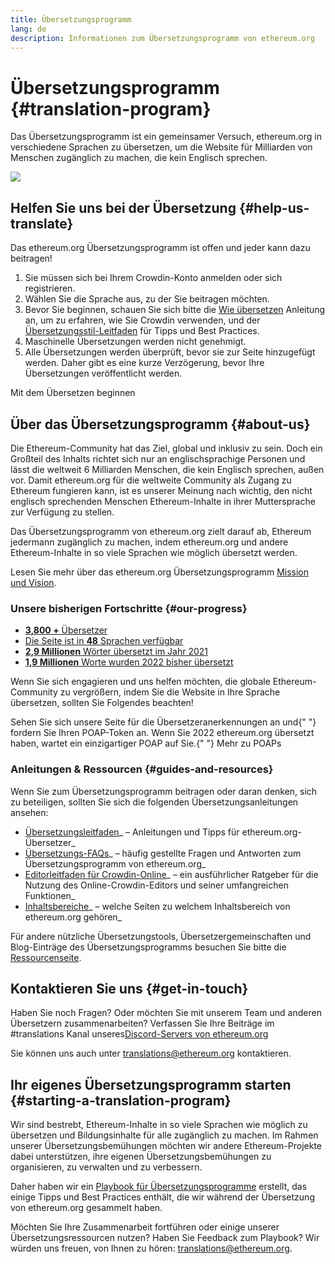 ```yaml
---
title: Übersetzungsprogramm
lang: de
description: Informationen zum Übersetzungsprogramm von ethereum.org
---
```


# Übersetzungsprogramm {#translation-program}

Das Übersetzungsprogramm ist ein gemeinsamer Versuch, ethereum.org in verschiedene Sprachen zu übersetzen, um die Website für Milliarden von Menschen zugänglich zu machen, die kein Englisch sprechen.

![](./enterprise-eth.png)

## Helfen Sie uns bei der Übersetzung {#help-us-translate}

Das ethereum.org Übersetzungsprogramm ist offen und jeder kann dazu beitragen!

1. Sie müssen sich bei Ihrem Crowdin-Konto anmelden oder sich registrieren.
2. Wählen Sie die Sprache aus, zu der Sie beitragen möchten.
3. Bevor Sie beginnen, schauen Sie sich bitte die [Wie übersetzen](/contributing/translation-program/how-to-translate/) Anleitung an, um zu erfahren, wie Sie Crowdin verwenden, und der [Übersetzungsstil-Leitfaden](/contributing/translation-program/translators-guide/) für Tipps und Best Practices.
4. Maschinelle Übersetzungen werden nicht genehmigt.
5. Alle Übersetzungen werden überprüft, bevor sie zur Seite hinzugefügt werden. Daher gibt es eine kurze Verzögerung, bevor Ihre Übersetzungen veröffentlicht werden.

<ButtonLink to="https://crowdin.com/project/ethereum-org/invite">
  Mit dem Übersetzen beginnen
</ButtonLink>

## Über das Übersetzungsprogramm {#about-us}

Die Ethereum-Community hat das Ziel, global und inklusiv zu sein. Doch ein Großteil des Inhalts richtet sich nur an englischsprachige Personen und lässt die weltweit 6 Milliarden Menschen, die kein Englisch sprechen, außen vor. Damit ethereum.org für die weltweite Community als Zugang zu Ethereum fungieren kann, ist es unserer Meinung nach wichtig, den nicht englisch sprechenden Menschen Ethereum-Inhalte in ihrer Muttersprache zur Verfügung zu stellen.

Das Übersetzungsprogramm von ethereum.org zielt darauf ab, Ethereum jedermann zugänglich zu machen, indem ethereum.org und andere Ethereum-Inhalte in so viele Sprachen wie möglich übersetzt werden.

Lesen Sie mehr über das ethereum.org Übersetzungsprogramm [Mission und Vision](/contributing/translation-program/mission-and-vision).

### Unsere bisherigen Fortschritte {#our-progress}

- [**3,800 +** Übersetzer](/contributing/translation-program/contributors/)
- [Die Seite ist in **48** Sprachen verfügbar](/languages/)
- [**2,9 Millionen** Wörter übersetzt im Jahr 2021](/contributing/translation-program/acknowledgements/)
- [**1,9 Millionen** Worte wurden 2022 bisher übersetzt](/contributing/translation-program/acknowledgements/)

Wenn Sie sich engagieren und uns helfen möchten, die globale Ethereum-Community zu vergrößern, indem Sie die Website in Ihre Sprache übersetzen, sollten Sie Folgendes beachten!

<InfoBanner emoji=":tada:">
  Sehen Sie sich unsere Seite für die <Link to="/contributing/translation-program/acknowledgements/">Übersetzeranerkennungen</Link> an und{" "}
  fordern Sie Ihren POAP-Token an. Wenn Sie 2022 ethereum.org übersetzt haben, wartet ein einzigartiger POAP auf Sie.{" "}
  <Link to="/contributing/translation-program/acknowledgements/#poap">Mehr zu POAPs</Link>
</InfoBanner>

### Anleitungen & Ressourcen {#guides-and-resources}

Wenn Sie zum Übersetzungsprogramm beitragen oder daran denken, sich zu beteiligen, sollten Sie sich die folgenden Übersetzungsanleitungen ansehen:

- [Übersetzungsleitfaden](/contributing/translation-program/translators-guide/)_ – Anleitungen und Tipps für ethereum.org-Übersetzer_
- [Übersetzungs-FAQs](/contributing/translation-program/faq/)_ – häufig gestellte Fragen und Antworten zum Übersetzungsprogramm von ethereum.org_
- [Editorleitfaden für Crowdin-Online](https://support.crowdin.com/online-editor/)_ – ein ausführlicher Ratgeber für die Nutzung des Online-Crowdin-Editors und seiner umfangreichen Funktionen_
- [Inhaltsbereiche](/contributing/translation-program/content-buckets/)_ – welche Seiten zu welchem Inhaltsbereich von ethereum.org gehören_

Für andere nützliche Übersetzungstools, Übersetzergemeinschaften und Blog-Einträge des Übersetzungsprogramms besuchen Sie bitte die [Ressourcenseite](/contributing/translation-program/resources/).

## Kontaktieren Sie uns {#get-in-touch}

Haben Sie noch Fragen? Oder möchten Sie mit unserem Team und anderen Übersetzern zusammenarbeiten? Verfassen Sie Ihre Beiträge im #translations Kanal unseres[Discord-Servers von ethereum.org](https://discord.gg/6WX7E97)

Sie können uns auch unter translations@ethereum.org kontaktieren.

## Ihr eigenes Übersetzungsprogramm starten {#starting-a-translation-program}

Wir sind bestrebt, Ethereum-Inhalte in so viele Sprachen wie möglich zu übersetzen und Bildungsinhalte für alle zugänglich zu machen. Im Rahmen unserer Übersetzungsbemühungen möchten wir andere Ethereum-Projekte dabei unterstützen, ihre eigenen Übersetzungsbemühungen zu organisieren, zu verwalten und zu verbessern.

Daher haben wir ein [Playbook für Übersetzungsprogramme](/contributing/translation-program/playbook/) erstellt, das einige Tipps und Best Practices enthält, die wir während der Übersetzung von ethereum.org gesammelt haben.

Möchten Sie Ihre Zusammenarbeit fortführen oder einige unserer Übersetzungsressourcen nutzen? Haben Sie Feedback zum Playbook? Wir würden uns freuen, von Ihnen zu hören: translations@ethereum.org.
